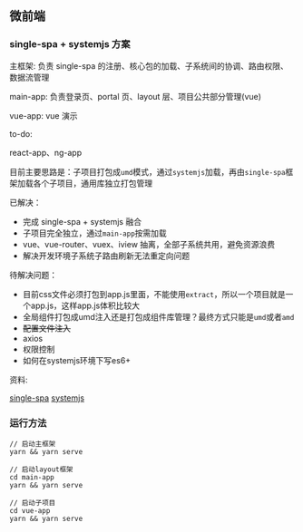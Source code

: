 ## 微前端

### single-spa + systemjs 方案

主框架: 负责 single-spa 的注册、核心包的加载、子系统间的协调、路由权限、数据流管理

main-app: 负责登录页、portal 页、layout 层、项目公共部分管理(vue)

vue-app: vue 演示

to-do:

react-app、ng-app

目前主要思路是：子项目打包成`umd`模式，通过`systemjs`加载，再由`single-spa`框架加载各个子项目，通用库独立打包管理

已解决：

- 完成 single-spa + systemjs 融合 
- 子项目完全独立，通过`main-app`按需加载
- vue、vue-router、vuex、iview 抽离，全部子系统共用，避免资源浪费
- 解决开发环境子系统子路由刷新无法重定向问题

待解决问题：

- 目前css文件必须打包到app.js里面，不能使用`extract`，所以一个项目就是一个app.js，这样app.js体积比较大
- 全局组件打包成umd注入还是打包成组件库管理？最终方式只能是`umd`或者`amd`
- ~~配置文件注入~~
- axios
- 权限控制
- 如何在systemjs环境下写es6+

资料:

[single-spa](https://single-spa.js.org/docs/ecosystem-vue.html)
[systemjs](https://github.com/systemjs/systemjs)

### 运行方法

```
// 启动主框架
yarn && yarn serve

// 启动layout框架
cd main-app
yarn && yarn serve

// 启动子项目
cd vue-app
yarn && yarn serve
```
